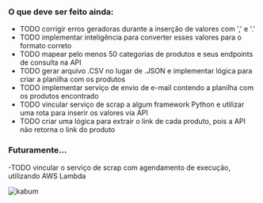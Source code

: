 ### O que deve ser feito ainda:
- TODO corrigir erros geradoras durante a inserção de valores com ',' e '.'
- TODO implementar inteligência para converter esses valores para o formato correto
- TODO mapear pelo menos 50 categorias de produtos e seus endpoints de consulta na API
- TODO gerar arquivo .CSV no lugar de .JSON e implementar lógica para criar a planilha com os produtos
- TODO implementar serviço de envio de e-mail contendo a planilha com os produtos encontrado
- TODO vincular serviço de scrap a algum framework Python e utilizar uma rota para inserir os valores via API
- TODO criar uma lógica para extrair o link de cada produto, pois a API não retorna o link do produto

### Futuramente...
-TODO vincular o serviço de scrap com agendamento de execução, utilizando AWS Lambda

![kabum](https://github.com/Nilso97/Kabum-WebScraping/assets/96146165/efd54729-0cc1-4ddc-8e5c-4901c115a8e3)
